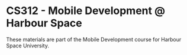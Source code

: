 # CS312 - Mobile Development @ Harbour Space 

These materials are part of the Mobile Development course for Harbour Space University.


